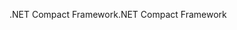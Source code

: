 <span data-ttu-id="b79da-101">.NET Compact Framework</span><span class="sxs-lookup"><span data-stu-id="b79da-101">.NET Compact Framework</span></span>